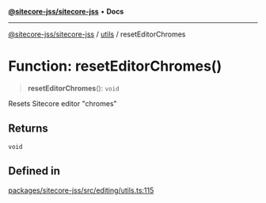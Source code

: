 [**@sitecore-jss/sitecore-jss**](../../README.md) • **Docs**

***

[@sitecore-jss/sitecore-jss](../../README.md) / [utils](../README.md) / resetEditorChromes

# Function: resetEditorChromes()

> **resetEditorChromes**(): `void`

Resets Sitecore editor "chromes"

## Returns

`void`

## Defined in

[packages/sitecore-jss/src/editing/utils.ts:115](https://github.com/Sitecore/jss/blob/f1572afbfc8b17fc798c9a1c6949529e432bf0ed/packages/sitecore-jss/src/editing/utils.ts#L115)

